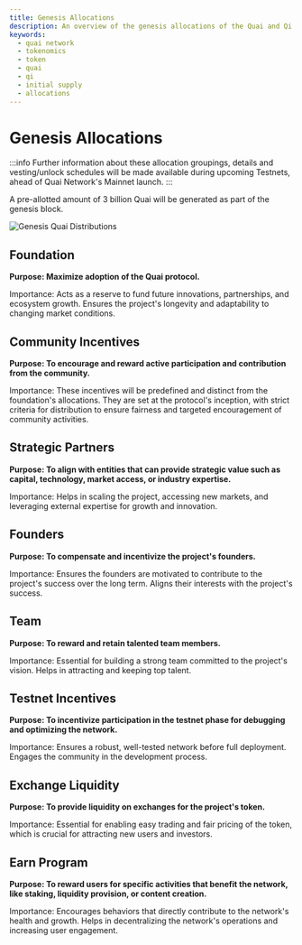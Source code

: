 ```yaml
---
title: Genesis Allocations
description: An overview of the genesis allocations of the Quai and Qi tokens.
keywords:
  - quai network
  - tokenomics
  - token
  - quai
  - qi
  - initial supply
  - allocations
---
```


# Genesis Allocations

:::info
Further information about these allocation groupings, details and vesting/unlock schedules will be made available during upcoming Testnets, ahead of Quai Network's Mainnet launch.
:::

A pre-allotted amount of 3 billion Quai will be generated as part of the genesis block. 

![Genesis Quai Distributions](/img/GenesisQuaiDistribution.png)

## Foundation
**Purpose: Maximize adoption of the Quai protocol.**

Importance: Acts as a reserve to fund future innovations, partnerships, and ecosystem growth. Ensures the project's longevity and adaptability to changing market conditions.

## Community Incentives
**Purpose: To encourage and reward active participation and contribution from the community.**

Importance: These incentives will be predefined and distinct from the foundation's allocations. They are set at the protocol's inception, with strict criteria for distribution to ensure fairness and targeted encouragement of community activities.

## Strategic Partners
**Purpose: To align with entities that can provide strategic value such as capital, technology, market access, or industry expertise.**

Importance: Helps in scaling the project, accessing new markets, and leveraging external expertise for growth and innovation.

## Founders
**Purpose: To compensate and incentivize the project's founders.**

Importance: Ensures the founders are motivated to contribute to the project's success over the long term. Aligns their interests with the project's success.

## Team
**Purpose: To reward and retain talented team members.**

Importance: Essential for building a strong team committed to the project's vision. Helps in attracting and keeping top talent.

## Testnet Incentives
**Purpose: To incentivize participation in the testnet phase for debugging and optimizing the network.**

Importance: Ensures a robust, well-tested network before full deployment. Engages the community in the development process.

## Exchange Liquidity
**Purpose: To provide liquidity on exchanges for the project's token.**

Importance: Essential for enabling easy trading and fair pricing of the token, which is crucial for attracting new users and investors.

## Earn Program
**Purpose: To reward users for specific activities that benefit the network, like staking, liquidity provision, or content creation.**

Importance: Encourages behaviors that directly contribute to the network's health and growth. Helps in decentralizing the network's operations and increasing user engagement.